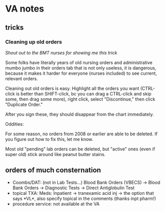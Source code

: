 # VA notes

## tricks

### Cleaning up old orders

_Shout out to the BMT nurses for showing me this trick_

Some folks have literally years
of old nursing orders and administrative mumbo jumbo
in their orders tab that is not only useless,
it is dangerous, because it makes it harder for everyone
(nurses included) to see current, relevant orders.

Cleaning out old orders is easy.
Highlight all the orders you want
(CTRL-click is better than SHIFT-click,
bc you can drag a CTRL-click and skip some,
then drag some more),
right click,
select "Discontinue,"
then click "Duplicate Order."

After you sign these,
they should disappear from the chart immediately.

Oddities:

For some reason,
no orders from 2008 or earlier are able to be deleted.
If you figure out how to fix this, let me know.

Most old "pending" lab orders can be deleted,
but "active" ones (even if super old)
stick around like peanut butter stains.

## orders of much consternation

- Coombs/DAT: (not in Lab Tests...) Blood Bank Orders (VBECS) -> Blood Bank Orders -> Diagnostic Tests -> Direct Antiglobulin Test
- topical TXA: Meds: Inpatient ->  tranexamic acid inj -> the option that says \*VL\*, also specify topical in the comments (thanks inpt pharm!)
- procedure service: not available at the VA
